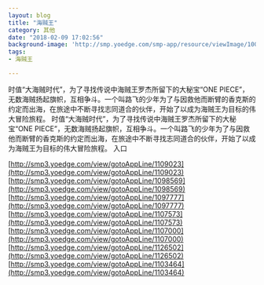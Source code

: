 ```yaml
---
layout: blog
title: "海贼王"
category: 其他
date: "2018-02-09 17:02:56"
background-image: 'http://smp.yoedge.com/smp-app/resource/viewImage/1000289appline.png'
tags:
- 海贼王

---
```

时值“大海贼时代”，为了寻找传说中海贼王罗杰所留下的大秘宝“ONE PIECE”，无数海贼扬起旗帜，互相争斗。一个叫路飞的少年为了与因救他而断臂的香克斯的约定而出海，在旅途中不断寻找志同道合的伙伴，开始了以成为海贼王为目标的伟大冒险旅程。
时值“大海贼时代”，为了寻找传说中海贼王罗杰所留下的大秘宝“ONE PIECE”，无数海贼扬起旗帜，互相争斗。一个叫路飞的少年为了与因救他而断臂的香克斯的约定而出海，在旅途中不断寻找志同道合的伙伴，开始了以成为海贼王为目标的伟大冒险旅程。
入口

[http://smp3.yoedge.com/view/gotoAppLine/1109023](http://smp3.yoedge.com/view/gotoAppLine/1109023)
[http://smp3.yoedge.com/view/gotoAppLine/1098569](http://smp3.yoedge.com/view/gotoAppLine/1098569)
[http://smp3.yoedge.com/view/gotoAppLine/1097777](http://smp3.yoedge.com/view/gotoAppLine/1097777)
[http://smp3.yoedge.com/view/gotoAppLine/1107573](http://smp3.yoedge.com/view/gotoAppLine/1107573)
[http://smp3.yoedge.com/view/gotoAppLine/1107000](http://smp3.yoedge.com/view/gotoAppLine/1107000)
[http://smp3.yoedge.com/view/gotoAppLine/1126502](http://smp3.yoedge.com/view/gotoAppLine/1126502)
[http://smp3.yoedge.com/view/gotoAppLine/1103464](http://smp3.yoedge.com/view/gotoAppLine/1103464)

        
